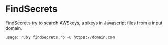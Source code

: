 # FindSecrets
FindSecrets try to search AWSkeys, apikeys in Javascript files from a input domain.

```
usage: ruby findSecrets.rb -u https://domain.com

```
